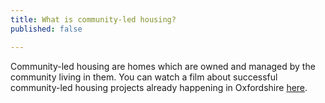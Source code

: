 ```yaml
---
title: What is community-led housing?
published: false

---
```

Community-led housing are homes which are owned and managed by the community living in them. You can watch a film about successful community-led housing projects already happening in Oxfordshire [here](https://www.facebook.com/oxfordshireclt/videos/294157551678628/?__xts__\[0\]=68.ARCVGwuz0kO80pq2ANtYlAGIIc1QrAppDIkYViUVeJ96Zl0AjAIjAn8vjisPQ6dYcru4QHhrUciARphOW6bQVsqW5b6uSNoTk9-fNG4TLX6_BCE_Fjx-INoOSR7Q_ztmjNDgyOZcUu8hY405qqNz3edeH0OJX6FaektScXN-SWkovfB6RDkyX2zrVkq-T1tEvv8Kmcm3fEgbwPSCagiO0Yf1cBSx3oVrTOtvSeD3spf8le0WeyzAZes3xyYdatk33ex16B9YFgSP-9j7sjxmnsDPI1qhcS86UKNjWnF9WxsK3U_cziKvMeDTEMK1Xr9JugcYqQfhZnO6am6dsOa3_s2kEcTkeL-CHfYFAg&__tn__=-R).
